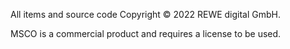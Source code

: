 All items and source code Copyright © 2022 REWE digital GmbH.

MSCO is a commercial product and requires a license to be used.
